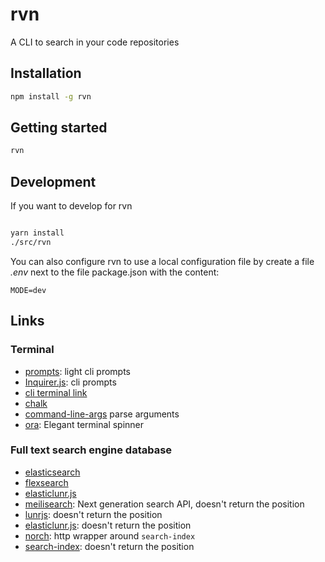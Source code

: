 # rvn

A CLI to search in your code repositories

## Installation

```bash
npm install -g rvn
```

## Getting started

```bash
rvn
```

## Development

If you want to develop for rvn

```bash

yarn install
./src/rvn
```

You can also configure rvn to use a local configuration file by create a file _.env_ next to the file package.json with the content:

```
MODE=dev
```

## Links

### Terminal

- [prompts](https://github.com/terkelg/prompts): light cli prompts
- [Inquirer.js](https://github.com/SBoudrias/Inquirer.js/): cli prompts
- [cli terminal link](https://github.com/sindresorhus/terminal-link)
- [chalk](https://github.com/chalk/chalk)
- [command-line-args](https://github.com/75lb/command-line-args) parse arguments
- [ora](https://github.com/sindresorhus/ora): Elegant terminal spinner

### Full text search engine database

- [elasticsearch](https://github.com/elastic/elasticsearch-js)
- [flexsearch](https://github.com/nextapps-de/flexsearch)
- [elasticlunr.js](https://github.com/weixsong/elasticlunr.js)
- [meilisearch](https://www.meilisearch.com/): Next generation search API,
  doesn't return the position
- [lunrjs](https://lunrjs.com/): doesn't return the position
- [elasticlunr.js](https://github.com/weixsong/elasticlunr.js): doesn't return
  the position
- [norch](https://github.com/fergiemcdowall/norch): http wrapper around `search-index`
- [search-index](https://github.com/fergiemcdowall/search-index): doesn't return
  the position

